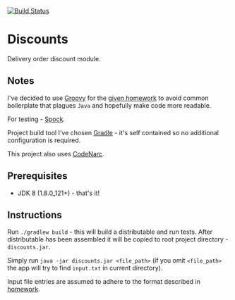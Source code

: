 [![Build Status](https://travis-ci.org/mdomasevicius/vinted-homework.svg?branch=master)](https://travis-ci.org/mdomasevicius/vinted-homework)

# Discounts

Delivery order discount module.

## Notes

I've decided to use [Groovy](http://groovy-lang.org/) for the [given homework](#homework.md) to avoid common boilerplate that plagues `Java`
and hopefully make code more readable.

For testing - [Spock](http://spockframework.org/).

Project build tool I've chosen [Gradle](https://gradle.org/) - it's self contained so no additional configuration is required.

This project also uses [CodeNarc](http://codenarc.sourceforge.net/).

## Prerequisites

* JDK 8 (1.8.0_121+) - that's it!

## Instructions

Run `./gradlew build` - this will build a distributable and run tests.
After distributable has been assembled it will be copied to root project directory - `discounts.jar`.

Simply run `java -jar discounts.jar <file_path>` (if you omit `<file_path>` the app will try to find `input.txt` in current directory).

Input file entries are assumed to adhere to the format described in [homework](#homework.md).
